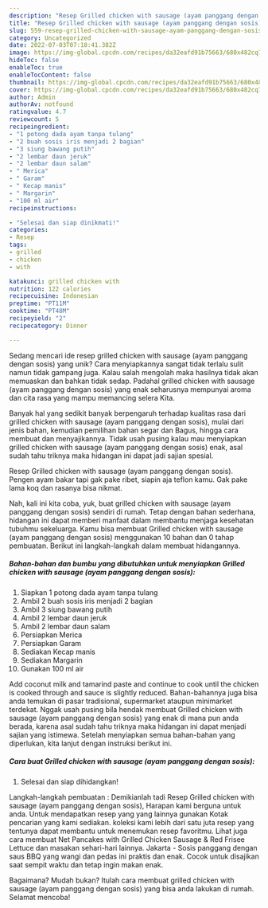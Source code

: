 ```yaml
---
description: "Resep Grilled chicken with sausage (ayam panggang dengan sosis) yang Mantap"
title: "Resep Grilled chicken with sausage (ayam panggang dengan sosis) yang Mantap"
slug: 559-resep-grilled-chicken-with-sausage-ayam-panggang-dengan-sosis-yang-mantap
category: Uncategorized
date: 2022-07-03T07:18:41.382Z
image: https://img-global.cpcdn.com/recipes/da32eafd91b75663/680x482cq70/grilled-chicken-with-sausage-ayam-panggang-dengan-sosis-foto-resep-utama.jpg
hideToc: false
enableToc: true
enableTocContent: false
thumbnail: https://img-global.cpcdn.com/recipes/da32eafd91b75663/680x482cq70/grilled-chicken-with-sausage-ayam-panggang-dengan-sosis-foto-resep-utama.jpg
cover: https://img-global.cpcdn.com/recipes/da32eafd91b75663/680x482cq70/grilled-chicken-with-sausage-ayam-panggang-dengan-sosis-foto-resep-utama.jpg
author: Admin
authorAv: notfound
ratingvalue: 4.7
reviewcount: 5
recipeingredient:
- "1 potong dada ayam tanpa tulang"
- "2 buah sosis iris menjadi 2 bagian"
- "3 siung bawang putih"
- "2 lembar daun jeruk"
- "2 lembar daun salam"
- " Merica"
- " Garam"
- " Kecap manis"
- " Margarin"
- "100 ml air"
recipeinstructions:

- "Selesai dan siap dinikmati!"
categories:
- Resep
tags:
- grilled
- chicken
- with

katakunci: grilled chicken with 
nutrition: 122 calories
recipecuisine: Indonesian
preptime: "PT11M"
cooktime: "PT48M"
recipeyield: "2"
recipecategory: Dinner

---
```





Sedang mencari ide resep grilled chicken with sausage (ayam panggang dengan sosis) yang unik? Cara menyiapkannya sangat tidak terlalu sulit namun tidak gampang juga. Kalau salah mengolah maka hasilnya tidak akan memuaskan dan bahkan tidak sedap. Padahal grilled chicken with sausage (ayam panggang dengan sosis) yang enak seharusnya mempunyai aroma dan cita rasa yang mampu memancing selera Kita.





Banyak hal yang sedikit banyak berpengaruh terhadap kualitas rasa dari grilled chicken with sausage (ayam panggang dengan sosis), mulai dari jenis bahan, kemudian pemilihan bahan segar dan Bagus, hingga cara membuat dan menyajikannya. Tidak usah pusing kalau mau menyiapkan grilled chicken with sausage (ayam panggang dengan sosis) enak,      asal sudah tahu triknya maka hidangan ini dapat jadi sajian spesial.














Resep Grilled chicken with sausage (ayam panggang dengan sosis). Pengen ayam bakar tapi gak pake ribet, siapin aja teflon kamu. Gak pake lama koq dan rasanya bisa nikmat.






Nah, kali ini kita coba, yuk, buat grilled chicken with sausage (ayam panggang dengan sosis) sendiri di rumah. Tetap dengan bahan sederhana, hidangan ini dapat memberi manfaat dalam membantu menjaga kesehatan tubuhmu sekeluarga. Kamu bisa membuat Grilled chicken with sausage (ayam panggang dengan sosis) menggunakan 10 bahan dan 0 tahap pembuatan. Berikut ini langkah-langkah dalam membuat hidangannya.

<!--inarticleads1-->

##### Bahan-bahan dan bumbu yang dibutuhkan untuk menyiapkan Grilled chicken with sausage (ayam panggang dengan sosis):

1. Siapkan 1 potong dada ayam tanpa tulang
1. Ambil 2 buah sosis iris menjadi 2 bagian
1. Ambil 3 siung bawang putih
1. Ambil 2 lembar daun jeruk
1. Ambil 2 lembar daun salam
1. Persiapkan  Merica
1. Persiapkan  Garam
1. Sediakan  Kecap manis
1. Sediakan  Margarin
1. Gunakan 100 ml air


Add coconut milk and tamarind paste and continue to cook until the chicken is cooked through and sauce is slightly reduced. Bahan-bahannya juga bisa anda temukan di pasar tradisional, supermarket ataupun minimarket terdekat. Nggak usah pusing bila hendak membuat Grilled chicken with sausage (ayam panggang dengan sosis) yang enak di mana pun anda berada, karena asal sudah tahu triknya maka hidangan ini dapat menjadi sajian yang istimewa. Setelah menyiapkan semua bahan-bahan yang diperlukan, kita lanjut dengan instruksi berikut ini. 

<!--inarticleads2-->

##### Cara buat Grilled chicken with sausage (ayam panggang dengan sosis):


1. Selesai dan siap dihidangkan!

Langkah-langkah pembuatan : Demikianlah tadi Resep Grilled chicken with sausage (ayam panggang dengan sosis), Harapan kami berguna untuk anda. Untuk mendapatkan resep yang yang lainnya gunakan Kotak pencarian yang kami sediakan. koleksi kami lebih dari satu juta resep yang tentunya dapat membantu untuk menemukan resep favoritmu. Lihat juga cara membuat Net Pancakes with Grilled Chicken Sausage &amp; Red Frisee Lettuce dan masakan sehari-hari lainnya. Jakarta - Sosis panggang dengan saus BBQ yang wangi dan pedas ini praktis dan enak. Cocok untuk disajikan saat sempit waktu dan tetap ingin makan enak. 

Bagaimana? Mudah bukan? Itulah cara membuat grilled chicken with sausage (ayam panggang dengan sosis) yang bisa anda lakukan di rumah. Selamat mencoba!
